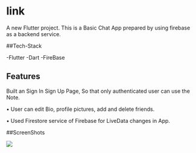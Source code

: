 # link

A new Flutter project.
This is a Basic Chat App prepared by using firebase as a backend service.

##Tech-Stack

-Flutter
-Dart
-FireBase

## Features

Built an Sign In Sign Up Page, So that only authenticated user can use the Note.

• User can edit Bio, profile pictures, add and delete friends.

• Used Firestore service of Firebase for LiveData changes in App.

##ScreenShots

<div style="display:flex;flex-wrap:wrap;">
 <img src="https://user-images.githubusercontent.com/97884033/200116078-c2ee2bc0-ab7a-4cfd-b143-d1d20033013f.jpg"/>
  </div>

